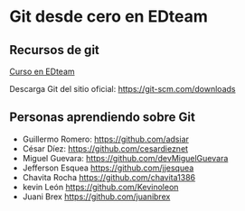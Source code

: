 # Git desde cero en EDteam

## Recursos de git

[Curso en EDteam](https://ed.team/git)

Descarga Git del sitio oficial: https://git-scm.com/downloads

## Personas aprendiendo sobre Git

- Guillermo Romero: https://github.com/adsiar
- César Díez: https://github.com/cesardieznet
- Miguel Guevara: https://github.com/devMiguelGuevara
- Jefferson Esquea https://github.com/jjesquea
- Chavita Rocha https://github.com/chavita1386
- kevin León https://github.com/Kevinoleon
- Juani Brex https://github.com/juanibrex